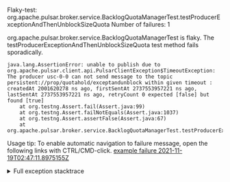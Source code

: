         
Flaky-test: org.apache.pulsar.broker.service.BacklogQuotaManagerTest.testProducerExceptionAndThenUnblockSizeQuota
Number of failures: 1

org.apache.pulsar.broker.service.BacklogQuotaManagerTest is flaky. The testProducerExceptionAndThenUnblockSizeQuota test method fails sporadically.

```
java.lang.AssertionError: unable to publish due to org.apache.pulsar.client.api.PulsarClientException$TimeoutException: The producer usc-0-0 can not send message to the topic persistent://prop/quotahold/exceptandunblock within given timeout : createdAt 2001620278 ns ago, firstSentAt 2737553957221 ns ago, lastSentAt 2737553957221 ns ago, retryCount 0 expected [false] but found [true]
	at org.testng.Assert.fail(Assert.java:99)
	at org.testng.Assert.failNotEquals(Assert.java:1037)
	at org.testng.Assert.assertFalse(Assert.java:67)
	at org.apache.pulsar.broker.service.BacklogQuotaManagerTest.testProducerExceptionAndThenUnblockSizeQuota(BacklogQuotaManagerTest.java:1086)
```

Usage tip: To enable automatic navigation to failure message, open the following links with CTRL/CMD-click.
[example failure 2021-11-19T02:47:11.8975155Z](https://github.com/apache/pulsar/runs/4259433812?check_suite_focus=true?check_suite_focus=true#step:9:3228)


<details>
<summary>Full exception stacktrace</summary>
<code><pre>
java.lang.AssertionError: unable to publish due to org.apache.pulsar.client.api.PulsarClientException$TimeoutException: The producer usc-0-0 can not send message to the topic persistent://prop/quotahold/exceptandunblock within given timeout : createdAt 2001620278 ns ago, firstSentAt 2737553957221 ns ago, lastSentAt 2737553957221 ns ago, retryCount 0 expected [false] but found [true]
	at org.testng.Assert.fail(Assert.java:99)
	at org.testng.Assert.failNotEquals(Assert.java:1037)
	at org.testng.Assert.assertFalse(Assert.java:67)
	at org.apache.pulsar.broker.service.BacklogQuotaManagerTest.testProducerExceptionAndThenUnblockSizeQuota(BacklogQuotaManagerTest.java:1086)
	at java.base/jdk.internal.reflect.NativeMethodAccessorImpl.invoke0(Native Method)
	at java.base/jdk.internal.reflect.NativeMethodAccessorImpl.invoke(NativeMethodAccessorImpl.java:62)
	at java.base/jdk.internal.reflect.DelegatingMethodAccessorImpl.invoke(DelegatingMethodAccessorImpl.java:43)
	at java.base/java.lang.reflect.Method.invoke(Method.java:566)
	at org.testng.internal.MethodInvocationHelper.invokeMethod(MethodInvocationHelper.java:132)
	at org.testng.internal.InvokeMethodRunnable.runOne(InvokeMethodRunnable.java:45)
	at org.testng.internal.InvokeMethodRunnable.call(InvokeMethodRunnable.java:73)
	at org.testng.internal.InvokeMethodRunnable.call(InvokeMethodRunnable.java:11)
	at java.base/java.util.concurrent.FutureTask.run(FutureTask.java:264)
	at java.base/java.util.concurrent.ThreadPoolExecutor.runWorker(ThreadPoolExecutor.java:1128)
	at java.base/java.util.concurrent.ThreadPoolExecutor$Worker.run(ThreadPoolExecutor.java:628)
	at java.base/java.lang.Thread.run(Thread.java:829)

</pre></code>
</details>

